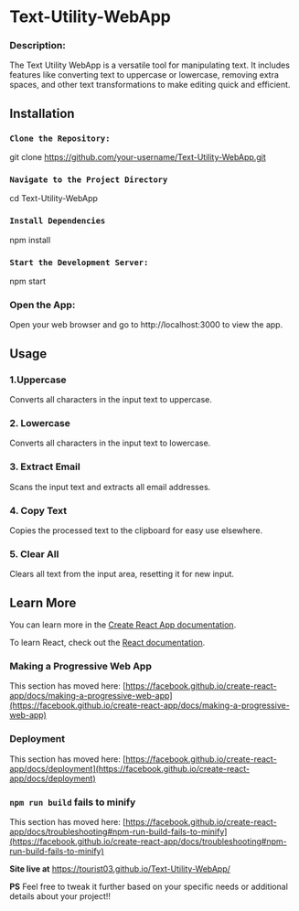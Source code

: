 # Text-Utility-WebApp

### Description:
The Text Utility WebApp is a versatile tool for manipulating text. It includes features like converting text to uppercase or lowercase, removing extra spaces, and other text transformations to make editing quick and efficient.


## Installation

### `Clone the Repository:`

git clone https://github.com/your-username/Text-Utility-WebApp.git

### `Navigate to the Project Directory`

cd Text-Utility-WebApp

### `Install Dependencies`

npm install

### `Start the Development Server:`

npm start

### Open the App:

Open your web browser and go to http://localhost:3000 to view the app.



## Usage

### 1.Uppercase
Converts all characters in the input text to uppercase.
### 2. Lowercase
Converts all characters in the input text to lowercase.
### 3. Extract Email
Scans the input text and extracts all email addresses.
### 4. Copy Text
Copies the processed text to the clipboard for easy use elsewhere.
### 5. Clear All
Clears all text from the input area, resetting it for new input.


## Learn More

You can learn more in the [Create React App documentation](https://facebook.github.io/create-react-app/docs/getting-started).

To learn React, check out the [React documentation](https://reactjs.org/).

### Making a Progressive Web App

This section has moved here: [https://facebook.github.io/create-react-app/docs/making-a-progressive-web-app](https://facebook.github.io/create-react-app/docs/making-a-progressive-web-app)

### Deployment

This section has moved here: [https://facebook.github.io/create-react-app/docs/deployment](https://facebook.github.io/create-react-app/docs/deployment)

### `npm run build` fails to minify

This section has moved here: [https://facebook.github.io/create-react-app/docs/troubleshooting#npm-run-build-fails-to-minify](https://facebook.github.io/create-react-app/docs/troubleshooting#npm-run-build-fails-to-minify)

**Site live at** https://tourist03.github.io/Text-Utility-WebApp/

**PS** 
Feel free to tweak it further based on your specific needs or additional details about your project!!

